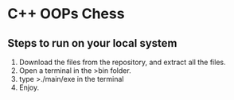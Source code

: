 # C++ OOPs Chess

## Steps to run on your local system
1. Download the files from the repository, and extract all the files.
2. Open a terminal in the >bin folder.
3. type >./main/exe in the terminal
4. Enjoy.

